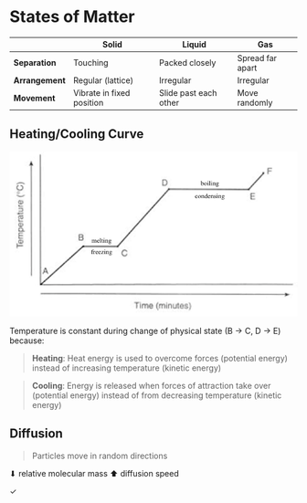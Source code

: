 # States of Matter

|                 | Solid                     | Liquid                | Gas              |
| --------------- | ------------------------- | --------------------- | ---------------- |
| **Separation**  | Touching                  | Packed closely        | Spread far apart |
| **Arrangement** | Regular (lattice)         | Irregular             | Irregular        |
| **Movement**    | Vibrate in fixed position | Slide past each other | Move randomly    |

## Heating/Cooling Curve

![Heating/cooling curve](images/heating-curve.png)

Temperature is constant during change of physical state (B → C, D → E) because:

> **Heating**: Heat energy is used to overcome forces (potential energy) instead of increasing temperature (kinetic energy)

> **Cooling**: Energy is released when forces of attraction take over (potential energy) instead of from decreasing temperature (kinetic energy)

## Diffusion

> Particles move in random directions

⬇ relative molecular mass ⬆ diffusion speed

✓
